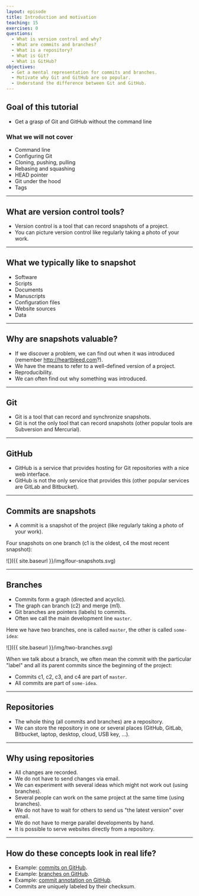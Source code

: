 ```yaml
---
layout: episode
title: Introduction and motivation
teaching: 15
exercises: 0
questions:
  - What is version control and why?
  - What are commits and branches?
  - What is a repository?
  - What is Git?
  - What is GitHub?
objectives:
  - Get a mental representation for commits and branches.
  - Motivate why Git and GitHub are so popular.
  - Understand the difference between Git and GitHub.
---
```


## Goal of this tutorial

- Get a grasp of Git and GitHub without the command line


### What we will not cover

- Command line
- Configuring Git
- Cloning, pushing, pulling
- Rebasing and squashing
- HEAD pointer
- Git under the hood
- Tags

---

## What are version control tools?

- Version control is a tool that can record snapshots of a project.
- You can picture version control like regularly taking a photo of your work.

---

## What we typically like to snapshot

- Software
- Scripts
- Documents
- Manuscripts
- Configuration files
- Website sources
- Data

---

## Why are snapshots valuable?

- If we discover a problem, we can find out when it was introduced (remember http://heartbleed.com?).
- We have the means to refer to a well-defined version of a project.
- Reproducibility.
- We can often find out why something was introduced.

---

## Git

- Git is a tool that can record and synchronize snapshots.
- Git is not the only tool that can record snapshots (other popular tools are Subversion and Mercurial).

---

## GitHub

- GitHub is a service that provides hosting for Git repositories with a nice web interface.
- GitHub is not the only service that provides this (other popular services are GitLab and Bitbucket).

---

## Commits are snapshots

- A commit is a snapshot of the project (like regularly taking a photo of your work).

Four snapshots on one branch (c1 is the oldest, c4 the most recent snapshot):

![]({{ site.baseurl }}/img/four-snapshots.svg)

---

## Branches

- Commits form a graph (directed and acyclic).
- The graph can branch (c2) and merge (m1).
- Git branches are pointers (labels) to commits.
- Often we call the main development line `master`.

Here we have two branches, one is called `master`, the other is called `some-idea`:

![]({{ site.baseurl }}/img/two-branches.svg)

When we talk about a branch, we often mean the commit with the particular "label" and
all its parent commits since the beginning of the project:

- Commits c1, c2, c3, and c4 are part of `master`.
- All commits are part of `some-idea`.

---

## Repositories

- The whole thing (all commits and branches) are a repository.
- We can store the repository in one or several places
 (GitHub, GitLab, Bitbucket, laptop, desktop, cloud, USB key, ...).

---

## Why using repositories

- All changes are recorded.
- We do not have to send changes via email.
- We can experiment with several ideas which might not work out (using branches).
- Several people can work on the same project at the same time (using branches).
- We do not have to wait for others to send us "the latest version" over email.
- We do not have to merge parallel developments by hand.
- It is possible to serve websites directly from a repository.

---

## How do these concepts look in real life?

- Example: [commits on GitHub](https://github.com/neicnordic/ahm18.neic.nordforsk.org/commits/master).
- Example: [branches on GitHub](https://github.com/neicnordic/ahm18.neic.nordforsk.org/network).
- Example: [commit annotation on GitHub](https://github.com/neicnordic/ahm18.neic.nordforsk.org/commit/2b9c551d41529fb1372dc281b7384c842899834c).
- Commits are uniquely labeled by their checksum.

